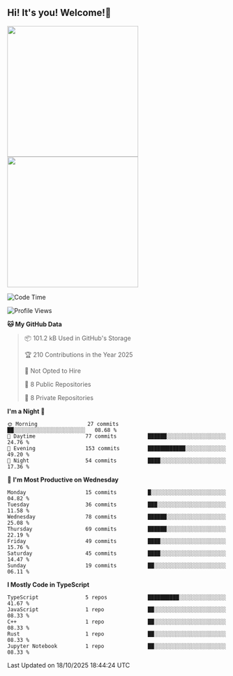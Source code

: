 ## Hi! It's you! Welcome!👋
<p align="left">  
  <img src="https://github-readme-stats.vercel.app/api/top-langs/?username=Shanshuimei&theme=transparent&hide_border=true" style="height: 300px;" />  
  <img src="https://github-readme-stats.vercel.app/api/wakatime?username=Shanshuimei&theme=transparent&hide_border=true&layout=compact&langs_count=22" style="height: 300px;" />
</p>

<!--START_SECTION:waka-->
![Code Time](http://img.shields.io/badge/Code%20Time-407%20hrs%2012%20mins-blue)

![Profile Views](http://img.shields.io/badge/Profile%20Views-2-blue)

**🐱 My GitHub Data** 

> 📦 101.2 kB Used in GitHub's Storage 
 > 
> 🏆 210 Contributions in the Year 2025
 > 
> 🚫 Not Opted to Hire
 > 
> 📜 8 Public Repositories 
 > 
> 🔑 8 Private Repositories 
 > 
**I'm a Night 🦉** 

```text
🌞 Morning                27 commits          ██░░░░░░░░░░░░░░░░░░░░░░░   08.68 % 
🌆 Daytime                77 commits          ██████░░░░░░░░░░░░░░░░░░░   24.76 % 
🌃 Evening                153 commits         ████████████░░░░░░░░░░░░░   49.20 % 
🌙 Night                  54 commits          ████░░░░░░░░░░░░░░░░░░░░░   17.36 % 
```
📅 **I'm Most Productive on Wednesday** 

```text
Monday                   15 commits          █░░░░░░░░░░░░░░░░░░░░░░░░   04.82 % 
Tuesday                  36 commits          ███░░░░░░░░░░░░░░░░░░░░░░   11.58 % 
Wednesday                78 commits          ██████░░░░░░░░░░░░░░░░░░░   25.08 % 
Thursday                 69 commits          ██████░░░░░░░░░░░░░░░░░░░   22.19 % 
Friday                   49 commits          ████░░░░░░░░░░░░░░░░░░░░░   15.76 % 
Saturday                 45 commits          ████░░░░░░░░░░░░░░░░░░░░░   14.47 % 
Sunday                   19 commits          ██░░░░░░░░░░░░░░░░░░░░░░░   06.11 % 
```


**I Mostly Code in TypeScript** 

```text
TypeScript               5 repos             ██████████░░░░░░░░░░░░░░░   41.67 % 
JavaScript               1 repo              ██░░░░░░░░░░░░░░░░░░░░░░░   08.33 % 
C++                      1 repo              ██░░░░░░░░░░░░░░░░░░░░░░░   08.33 % 
Rust                     1 repo              ██░░░░░░░░░░░░░░░░░░░░░░░   08.33 % 
Jupyter Notebook         1 repo              ██░░░░░░░░░░░░░░░░░░░░░░░   08.33 % 
```




 Last Updated on 18/10/2025 18:44:24 UTC
<!--END_SECTION:waka-->
